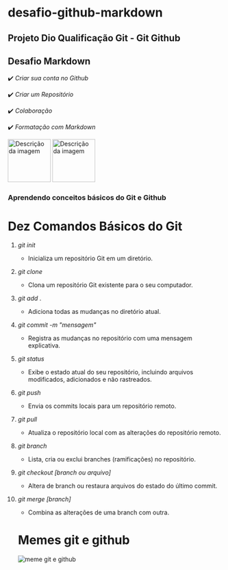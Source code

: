 # desafio-github-markdown

## Projeto Dio Qualificação **Git - Git Github**

## Desafio Markdown

✔️ *Criar sua conta no Github*

✔️ *Criar um Repositório*

✔️ *Colaboração*

✔️ *Formatação com Markdown*

<img src="https://i.giphy.com/media/kH6CqYiquZawmU1HI6/giphy.gif" alt="Descrição da imagem" width="100">
<img src="https://user-images.githubusercontent.com/74038190/212257468-1e9a91f1-b626-4baa-b15d-5c385dfa7ed2.gif" alt="Descrição da imagem" width="100">

### Aprendendo conceitos básicos do Git e Github

# Dez Comandos Básicos do Git

1. _git init_

   - Inicializa um repositório Git em um diretório.
2. _git clone_

   - Clona um repositório Git existente para o seu computador.
3. _git add_ .

   - Adiciona todas as mudanças no diretório atual.
4. _git commit -m "mensagem"_

   - Registra as mudanças no repositório com uma mensagem explicativa.
5. _git status_

   - Exibe o estado atual do seu repositório, incluindo arquivos modificados, adicionados e não rastreados.
6. _git push_

   - Envia os commits locais para um repositório remoto.
7. _git pull_

   - Atualiza o repositório local com as alterações do repositório
     remoto.
8. _git branch_

   - Lista, cria ou exclui branches (ramificações) no repositório.
9. _git checkout [branch ou arquivo]_

   - Altera de branch ou restaura arquivos do estado do último commit.
10. _git merge [branch]_

    - Combina as alterações de uma branch com outra.

    # Memes git e github 

    ![meme git e github](https://res.cloudinary.com/practicaldev/image/fetch/s--lO5zCtSa--/c_limit%2Cf_auto%2Cfl_progressive%2Cq_auto%2Cw_880/https://dev-to-uploads.s3.amazonaws.com/uploads/articles/8n0nckidouustxz815k5.jpg)


